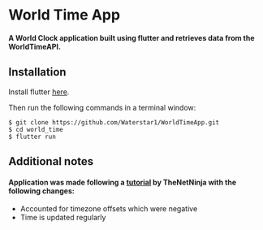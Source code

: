 # World Time App

#### A World Clock application built using flutter and retrieves data from the WorldTimeAPI. 

## Installation

Install flutter <a href=https://flutter.dev/docs/get-started/install>here</a>.

Then run the following commands in a terminal window:

    $ git clone https://github.com/Waterstar1/WorldTimeApp.git
    $ cd world_time
    $ flutter run
    
## Additional notes

#### Application was made following a <a href=https://youtu.be/WghpP9W2vXo>tutorial</a> by TheNetNinja with the following changes: 

- Accounted for timezone offsets which were negative
- Time is updated regularly 
